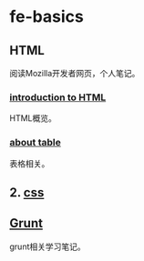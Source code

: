 # fe-basics

## HTML
阅读Mozilla开发者网页，个人笔记。
### [introduction to HTML](https://gist.github.com/NoName4Me/b4f237602efa9fff07b1daff4503deab)
HTML概览。

### [about table](./html-table.md)
表格相关。

## 2. [css](./css/css-basic.md)


## [Grunt](./grunt/README.MD)
grunt相关学习笔记。
